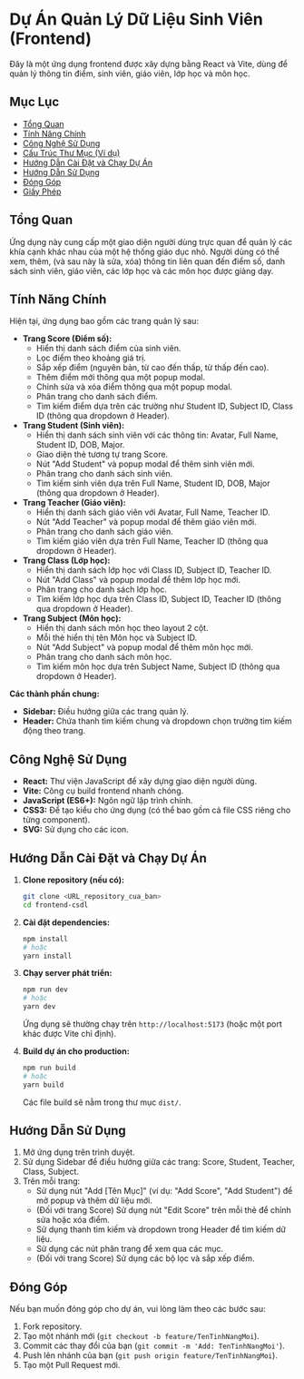 # Dự Án Quản Lý Dữ Liệu Sinh Viên (Frontend)

Đây là một ứng dụng frontend được xây dựng bằng React và Vite, dùng để quản lý thông tin điểm, sinh viên, giáo viên, lớp học và môn học.

## Mục Lục

- [Tổng Quan](#tổng-quan)
- [Tính Năng Chính](#tính-năng-chính)
- [Công Nghệ Sử Dụng](#công-nghệ-sử-dụng)
- [Cấu Trúc Thư Mục (Ví dụ)](#cấu-trúc-thư-mục-ví-dụ)
- [Hướng Dẫn Cài Đặt và Chạy Dự Án](#hướng-dẫn-cài-đặt-và-chạy-dự-án)
- [Hướng Dẫn Sử Dụng](#hướng-dẫn-sử-dụng)
- [Đóng Góp](#đóng-góp)
- [Giấy Phép](#giấy-phép)

## Tổng Quan

Ứng dụng này cung cấp một giao diện người dùng trực quan để quản lý các khía cạnh khác nhau của một hệ thống giáo dục nhỏ. Người dùng có thể xem, thêm, (và sau này là sửa, xóa) thông tin liên quan đến điểm số, danh sách sinh viên, giáo viên, các lớp học và các môn học được giảng dạy.

## Tính Năng Chính

Hiện tại, ứng dụng bao gồm các trang quản lý sau:

* **Trang Score (Điểm số):**
    * Hiển thị danh sách điểm của sinh viên.
    * Lọc điểm theo khoảng giá trị.
    * Sắp xếp điểm (nguyên bản, từ cao đến thấp, từ thấp đến cao).
    * Thêm điểm mới thông qua một popup modal.
    * Chỉnh sửa và xóa điểm thông qua một popup modal.
    * Phân trang cho danh sách điểm.
    * Tìm kiếm điểm dựa trên các trường như Student ID, Subject ID, Class ID (thông qua dropdown ở Header).
* **Trang Student (Sinh viên):**
    * Hiển thị danh sách sinh viên với các thông tin: Avatar, Full Name, Student ID, DOB, Major.
    * Giao diện thẻ tương tự trang Score.
    * Nút "Add Student" và popup modal để thêm sinh viên mới.
    * Phân trang cho danh sách sinh viên.
    * Tìm kiếm sinh viên dựa trên Full Name, Student ID, DOB, Major (thông qua dropdown ở Header).
* **Trang Teacher (Giáo viên):**
    * Hiển thị danh sách giáo viên với Avatar, Full Name, Teacher ID.
    * Nút "Add Teacher" và popup modal để thêm giáo viên mới.
    * Phân trang cho danh sách giáo viên.
    * Tìm kiếm giáo viên dựa trên Full Name, Teacher ID (thông qua dropdown ở Header).
* **Trang Class (Lớp học):**
    * Hiển thị danh sách lớp học với Class ID, Subject ID, Teacher ID.
    * Nút "Add Class" và popup modal để thêm lớp học mới.
    * Phân trang cho danh sách lớp học.
    * Tìm kiếm lớp học dựa trên Class ID, Subject ID, Teacher ID (thông qua dropdown ở Header).
* **Trang Subject (Môn học):**
    * Hiển thị danh sách môn học theo layout 2 cột.
    * Mỗi thẻ hiển thị tên Môn học và Subject ID.
    * Nút "Add Subject" và popup modal để thêm môn học mới.
    * Phân trang cho danh sách môn học.
    * Tìm kiếm môn học dựa trên Subject Name, Subject ID (thông qua dropdown ở Header).

**Các thành phần chung:**

* **Sidebar:** Điều hướng giữa các trang quản lý.
* **Header:** Chứa thanh tìm kiếm chung và dropdown chọn trường tìm kiếm động theo trang.

## Công Nghệ Sử Dụng

* **React:** Thư viện JavaScript để xây dựng giao diện người dùng.
* **Vite:** Công cụ build frontend nhanh chóng.
* **JavaScript (ES6+):** Ngôn ngữ lập trình chính.
* **CSS3:** Để tạo kiểu cho ứng dụng (có thể bao gồm cả file CSS riêng cho từng component).
* **SVG:** Sử dụng cho các icon.

## Hướng Dẫn Cài Đặt và Chạy Dự Án

1.  **Clone repository (nếu có):**
    ```bash
    git clone <URL_repository_cua_ban>
    cd frontend-csdl
    ```

2.  **Cài đặt dependencies:**
    ```bash
    npm install
    # hoặc
    yarn install
    ```

3.  **Chạy server phát triển:**
    ```bash
    npm run dev
    # hoặc
    yarn dev
    ```
    Ứng dụng sẽ thường chạy trên `http://localhost:5173` (hoặc một port khác được Vite chỉ định).

4.  **Build dự án cho production:**
    ```bash
    npm run build
    # hoặc
    yarn build
    ```
    Các file build sẽ nằm trong thư mục `dist/`.

## Hướng Dẫn Sử Dụng

1.  Mở ứng dụng trên trình duyệt.
2.  Sử dụng Sidebar để điều hướng giữa các trang: Score, Student, Teacher, Class, Subject.
3.  Trên mỗi trang:
    * Sử dụng nút "Add [Tên Mục]" (ví dụ: "Add Score", "Add Student") để mở popup và thêm dữ liệu mới.
    * (Đối với trang Score) Sử dụng nút "Edit Score" trên mỗi thẻ để chỉnh sửa hoặc xóa điểm.
    * Sử dụng thanh tìm kiếm và dropdown trong Header để tìm kiếm dữ liệu.
    * Sử dụng các nút phân trang để xem qua các mục.
    * (Đối với trang Score) Sử dụng các bộ lọc và sắp xếp điểm.

## Đóng Góp

Nếu bạn muốn đóng góp cho dự án, vui lòng làm theo các bước sau:
1.  Fork repository.
2.  Tạo một nhánh mới (`git checkout -b feature/TenTinhNangMoi`).
3.  Commit các thay đổi của bạn (`git commit -m 'Add: TenTinhNangMoi'`).
4.  Push lên nhánh của bạn (`git push origin feature/TenTinhNangMoi`).
5.  Tạo một Pull Request mới.
